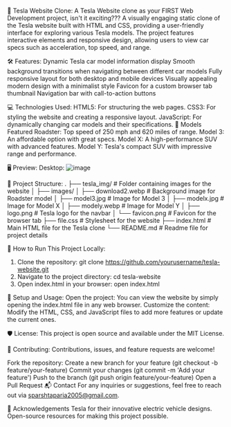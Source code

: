 🚗 Tesla Website Clone:
A Tesla Website clone as your FIRST Web Development project, isn't it exciting???
A visually engaging static clone of the Tesla website built with HTML and CSS, providing a user-friendly interface for exploring various Tesla models. The project features interactive elements and responsive design, allowing users to view car specs such as acceleration, top speed, and range.

🛠️ Features:
Dynamic Tesla car model information display
Smooth background transitions when navigating between different car models
Fully responsive layout for both desktop and mobile devices
Visually appealing modern design with a minimalist style
Favicon for a custom browser tab thumbnail
Navigation bar with call-to-action buttons

💻 Technologies Used:
HTML5: For structuring the web pages.
CSS3: For styling the website and creating a responsive layout.
JavaScript: For dynamically changing car models and their specifications.
🚗 Models Featured
Roadster: Top speed of 250 mph and 620 miles of range.
Model 3: An affordable option with great specs.
Model X: A high-performance SUV with advanced features.
Model Y: Tesla's compact SUV with impressive range and performance.

🖥️ Preview:
Desktop:
![image](https://github.com/user-attachments/assets/02c80331-89a5-4ba9-a6da-44161be44eae)


📂 Project Structure:
.
├── tesla_img/                     # Folder containing images for the website
│   ├── images/
│       ├── download2.webp         # Background image for Roadster model
│       ├── model3.jpg             # Image for Model 3
│       ├── modelx.jpg             # Image for Model X
│       ├── modely.webp            # Image for Model Y
│       ├── logo.png               # Tesla logo for the navbar
│       └── favicon.png            # Favicon for the browser tab
├── file.css                       # Stylesheet for the website
├── index.html                     # Main HTML file for the Tesla clone
└── README.md                      # Readme file for project details

🚀 How to Run This Project Locally:
1. Clone the repository:
git clone https://github.com/yourusername/tesla-website.git
2. Navigate to the project directory:
cd tesla-website
3. Open index.html in your browser:
open index.html

🔧 Setup and Usage:
Open the project: You can view the website by simply opening the index.html file in any web browser.
Customize the content: Modify the HTML, CSS, and JavaScript files to add more features or update the current ones.

🛡️ License:
This project is open source and available under the MIT License.

🤝 Contributing:
Contributions, issues, and feature requests are welcome!

Fork the repository:
Create a new branch for your feature (git checkout -b feature/your-feature)
Commit your changes (git commit -m 'Add your feature')
Push to the branch (git push origin feature/your-feature)
Open a Pull Request
📬 Contact
For any inquiries or suggestions, feel free to reach out via sparshtaparia2005@gmail.com.

🌟 Acknowledgements
Tesla for their innovative electric vehicle designs.
Open-source resources for making this project possible.
